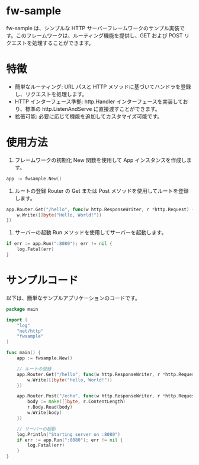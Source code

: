 # fw-sample
fw-sample は、シンプルな HTTP サーバーフレームワークのサンプル実装です。このフレームワークは、ルーティング機能を提供し、GET および POST リクエストを処理することができます。

# 特徴
- 簡単なルーティング: URL パスと HTTP メソッドに基づいてハンドラを登録し、リクエストを処理します。
- HTTP インターフェース準拠: http.Handler インターフェースを実装しており、標準の http.ListenAndServe に直接渡すことができます。
- 拡張可能: 必要に応じて機能を追加してカスタマイズ可能です。

# 使用方法
1. フレームワークの初期化
New 関数を使用して App インスタンスを作成します。
```go
app := fwsample.New()
```

1. ルートの登録
Router の Get または Post メソッドを使用してルートを登録します。
```go
app.Router.Get("/hello", func(w http.ResponseWriter, r *http.Request) {
    w.Write([]byte("Hello, World!"))
})
```

1. サーバーの起動
Run メソッドを使用してサーバーを起動します。
```go
if err := app.Run(":8080"); err != nil {
    log.Fatal(err)
}
```


# サンプルコード
以下は、簡単なサンプルアプリケーションのコードです。

```go
package main

import (
    "log"
    "net/http"
    "fwsample"
)

func main() {
    app := fwsample.New()

    // ルートの登録
    app.Router.Get("/hello", func(w http.ResponseWriter, r *http.Request) {
        w.Write([]byte("Hello, World!"))
    })

    app.Router.Post("/echo", func(w http.ResponseWriter, r *http.Request) {
        body := make([]byte, r.ContentLength)
        r.Body.Read(body)
        w.Write(body)
    })

    // サーバーの起動
    log.Println("Starting server on :8080")
    if err := app.Run(":8080"); err != nil {
        log.Fatal(err)
    }
}
```


